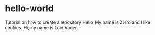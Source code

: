 # hello-world
Tutorial on how to create a repository
Hello, 
My name is Zorro and I like cookies.
Hi, my name is Lord Vader.
